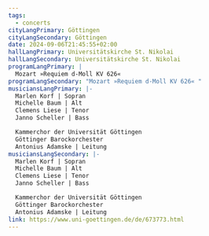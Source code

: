 ```yaml
---
tags:
  - concerts
cityLangPrimary: Göttingen
cityLangSecondary: Göttingen
date: 2024-09-06T21:45:55+02:00
hallLangPrimary: Universitätskirche St. Nikolai
hallLangSecondary: Universitätskirche St. Nikolai
programLangPrimary: |
  Mozart »Requiem d-Moll KV 626« 
programLangSecondary: "Mozart »Requiem d-Moll KV 626« "
musiciansLangPrimary: |-
  Marlen Korf | Sopran
  Michelle Baum | Alt
  Clemens Liese | Tenor
  Janno Scheller | Bass

  Kammerchor der Universität Göttingen
  Göttinger Barockorchester
  Antonius Adamske | Leitung 
musiciansLangSecondary: |-
  Marlen Korf | Sopran
  Michelle Baum | Alt
  Clemens Liese | Tenor
  Janno Scheller | Bass

  Kammerchor der Universität Göttingen
  Göttinger Barockorchester
  Antonius Adamske | Leitung 
link: https://www.uni-goettingen.de/de/673773.html
---
```

